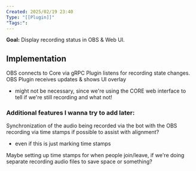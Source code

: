 ```yaml
---
Created: 2025/02/19 23:40
Type: "[[Plugin]]"
"Tags:":
---
```

**Goal:** Display recording status in OBS & Web UI.
## Implementation
OBS connects to Core via gRPC
Plugin listens for recording state changes.
OBS Plugin receives updates & shows UI overlay
- might not be necessary, since we're using the CORE web interface to tell if we're still recording and what not!
### Additional features I wanna try to add later:
Synchronization of the audio being recorded via the bot with the OBS recording via time stamps if possible to assist with alignment?
- even if this is just marking time stamps

Maybe setting up time stamps for when people join/leave, if we're doing separate recording audio files to save space or something? 